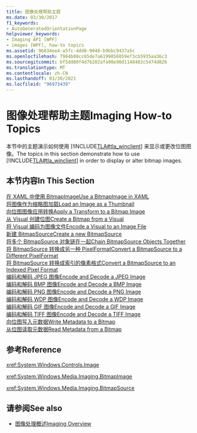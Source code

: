 ```yaml
---
title: 图像处理帮助主题
ms.date: 03/30/2017
f1_keywords:
- AutoGeneratedOrientationPage
helpviewer_keywords:
- Imaging API [WPF]
- images [WPF], how-to topics
ms.assetid: 96834ee4-a5fc-4dd0-9948-b9bbc9437a5c
ms.openlocfilehash: 7984b08cc65de7a6199856859ef3cb5935aa36c3
ms.sourcegitcommit: bf5dd80f4d7b202afa90e90d1148402c5474d826
ms.translationtype: MT
ms.contentlocale: zh-CN
ms.lasthandoff: 03/30/2021
ms.locfileid: "96973439"
---
```

# <a name="imaging-how-to-topics"></a><span data-ttu-id="93fb6-102">图像处理帮助主题</span><span class="sxs-lookup"><span data-stu-id="93fb6-102">Imaging How-to Topics</span></span>
<span data-ttu-id="93fb6-103">本节中的主题演示如何使用 [!INCLUDE[TLA#tla_winclient](../../../includes/tlasharptla-winclient-md.md)] 来显示或更改位图图像。</span><span class="sxs-lookup"><span data-stu-id="93fb6-103">The topics in this section demonstrate how to use [!INCLUDE[TLA#tla_winclient](../../../includes/tlasharptla-winclient-md.md)] in order to display or alter bitmap images.</span></span>  
  
## <a name="in-this-section"></a><span data-ttu-id="93fb6-104">本节内容</span><span class="sxs-lookup"><span data-stu-id="93fb6-104">In This Section</span></span>  
 [<span data-ttu-id="93fb6-105">在 XAML 中使用 BitmapImage</span><span class="sxs-lookup"><span data-stu-id="93fb6-105">Use a BitmapImage in XAML</span></span>](how-to-use-a-bitmapimage.md)  
 [<span data-ttu-id="93fb6-106">将图像作为缩略图加载</span><span class="sxs-lookup"><span data-stu-id="93fb6-106">Load an Image as a Thumbnail</span></span>](how-to-load-an-image-as-a-thumbnail.md)  
 [<span data-ttu-id="93fb6-107">向位图图像应用转换</span><span class="sxs-lookup"><span data-stu-id="93fb6-107">Apply a Transform to a Bitmap Image</span></span>](how-to-apply-a-transform-to-a-bitmapimage.md)  
 [<span data-ttu-id="93fb6-108">从 Visual 创建位图</span><span class="sxs-lookup"><span data-stu-id="93fb6-108">Create a Bitmap from a Visual</span></span>](how-to-create-a-bitmap-from-a-visual.md)  
 [<span data-ttu-id="93fb6-109">将 Visual 编码为图像文件</span><span class="sxs-lookup"><span data-stu-id="93fb6-109">Encode a Visual to an Image File</span></span>](how-to-encode-a-visual-to-an-image-file.md)  
 [<span data-ttu-id="93fb6-110">新建 BitmapSource</span><span class="sxs-lookup"><span data-stu-id="93fb6-110">Create a new BitmapSource</span></span>](how-to-create-a-new-bitmapsource.md)  
 [<span data-ttu-id="93fb6-111">将多个 BitmapSource 对象链在一起</span><span class="sxs-lookup"><span data-stu-id="93fb6-111">Chain BitmapSource Objects Together</span></span>](how-to-chain-bitmapsource-objects-together.md)  
 [<span data-ttu-id="93fb6-112">将 BitmapSource 转换成另一种 PixelFormat</span><span class="sxs-lookup"><span data-stu-id="93fb6-112">Convert a BitmapSource to a Different PixelFormat</span></span>](how-to-convert-a-bitmapsource-to-a-different-pixelformat.md)  
 [<span data-ttu-id="93fb6-113">将 BitmapSource 转换成索引的像素格式</span><span class="sxs-lookup"><span data-stu-id="93fb6-113">Convert a BitmapSource to an Indexed Pixel Format</span></span>](how-to-convert-a-bitmapsource-to-an-indexed-pixel-format.md)  
 [<span data-ttu-id="93fb6-114">编码和解码 JPEG 图像</span><span class="sxs-lookup"><span data-stu-id="93fb6-114">Encode and Decode a JPEG Image</span></span>](how-to-encode-and-decode-a-jpeg-image.md)  
 [<span data-ttu-id="93fb6-115">编码和解码 BMP 图像</span><span class="sxs-lookup"><span data-stu-id="93fb6-115">Encode and Decode a BMP Image</span></span>](how-to-encode-and-decode-a-bmp-image.md)  
 [<span data-ttu-id="93fb6-116">编码和解码 PNG 图像</span><span class="sxs-lookup"><span data-stu-id="93fb6-116">Encode and Decode a PNG Image</span></span>](how-to-encode-and-decode-a-png-image.md)  
 [<span data-ttu-id="93fb6-117">编码和解码 WDP 图像</span><span class="sxs-lookup"><span data-stu-id="93fb6-117">Encode and Decode a WDP Image</span></span>](how-to-encode-and-decode-a-wdp-image.md)  
 [<span data-ttu-id="93fb6-118">编码和解码 GIF 图像</span><span class="sxs-lookup"><span data-stu-id="93fb6-118">Encode and Decode a GIF Image</span></span>](how-to-encode-and-decode-a-gif-image.md)  
 [<span data-ttu-id="93fb6-119">编码和解码 TIFF 图像</span><span class="sxs-lookup"><span data-stu-id="93fb6-119">Encode and Decode a TIFF Image</span></span>](how-to-encode-and-decode-a-tiff-image.md)  
 [<span data-ttu-id="93fb6-120">向位图写入元数据</span><span class="sxs-lookup"><span data-stu-id="93fb6-120">Write Metadata to a Bitmap</span></span>](how-to-write-metadata-to-a-bitmap.md)  
 [<span data-ttu-id="93fb6-121">从位图读取元数据</span><span class="sxs-lookup"><span data-stu-id="93fb6-121">Read Metadata from a Bitmap</span></span>](how-to-read-metadata-from-a-bitmap.md)  
  
## <a name="reference"></a><span data-ttu-id="93fb6-122">参考</span><span class="sxs-lookup"><span data-stu-id="93fb6-122">Reference</span></span>  
 <xref:System.Windows.Controls.Image>  
  
 <xref:System.Windows.Media.Imaging.BitmapImage>  
  
 <xref:System.Windows.Media.Imaging.BitmapSource>  
  
## <a name="see-also"></a><span data-ttu-id="93fb6-123">请参阅</span><span class="sxs-lookup"><span data-stu-id="93fb6-123">See also</span></span>

- [<span data-ttu-id="93fb6-124">图像处理概述</span><span class="sxs-lookup"><span data-stu-id="93fb6-124">Imaging Overview</span></span>](imaging-overview.md)
